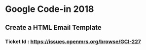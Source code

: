 # Google Code-in 2018

## Create a HTML Email Template

### Ticket Id : https://issues.openmrs.org/browse/GCI-227